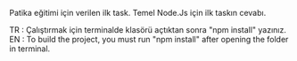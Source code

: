 Patika eğitimi için verilen ilk task.
Temel Node.Js için ilk taskın cevabı.

TR : Çalıştırmak için terminalde klasörü açtıktan sonra "npm install" yazınız.
EN : To build the project, you must run "npm install" after opening the folder in terminal.

